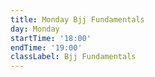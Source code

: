 ```yaml
---
title: Monday Bjj Fundamentals
day: Monday
startTime: '18:00'
endTime: '19:00'
classLabel: Bjj Fundamentals
---
```

